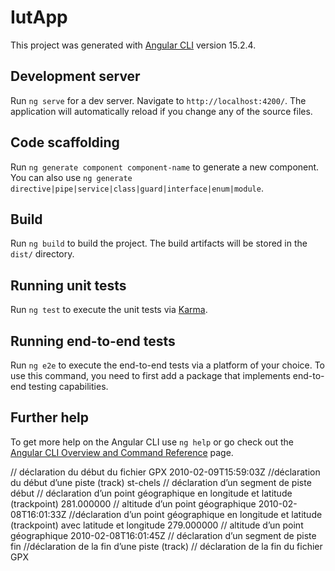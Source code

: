 # IutApp

This project was generated with [Angular CLI](https://github.com/angular/angular-cli) version 15.2.4.

## Development server

Run `ng serve` for a dev server. Navigate to `http://localhost:4200/`. The application will automatically reload if you change any of the source files.

## Code scaffolding

Run `ng generate component component-name` to generate a new component. You can also use `ng generate directive|pipe|service|class|guard|interface|enum|module`.

## Build

Run `ng build` to build the project. The build artifacts will be stored in the `dist/` directory.

## Running unit tests

Run `ng test` to execute the unit tests via [Karma](https://karma-runner.github.io).

## Running end-to-end tests

Run `ng e2e` to execute the end-to-end tests via a platform of your choice. To use this command, you need to first add a package that implements end-to-end testing capabilities.

## Further help

To get more help on the Angular CLI use `ng help` or go check out the [Angular CLI Overview and Command Reference](https://angular.io/cli) page.

<?xml version="1.0" encoding="UTF-8" ?>
<gpx version="1.0" creator="CartoExploreur 3 3.12" xmlns:xsi="http://www.w3.org/2001/XMLSchema-instance" xmlns="http://www.topografix.com/GPX/1/0" xsi:schemaLocation="http://www.topografix.com/GPX/1/0 http://www.topografix.com/GPX/1/0/gpx.xsd">
  // <gpx> déclaration du début du fichier GPX
<time>2010-02-09T15:59:03Z</time>
    <bounds maxlat="44.551663483" maxlon="1.821088744" minlat="44.528244110" minlon="1.765139205" />
    <trk> //déclaration du début d’une piste (track)
        <name>st-chels</name>
        <trkseg> // déclaration d’un segment de piste début           
          <trkpt lat="44.550550701" lon="1.795141557"> // déclaration d’un point géographique en longitude et latitude (trackpoint)
                <ele>281.000000</ele> // altitude d’un point géographique
                <time>2010-02-08T16:01:33Z</time>
           </trkpt>
           <trkpt lat="44.550430756" lon="1.794981211"> //déclaration d’un point géographique en longitude et latitude (trackpoint) avec latitude et longitude
                <ele>279.000000</ele> // altitude d’un point géographique
                <time>2010-02-08T16:01:45Z</time>
            </trkpt>
        </trkseg>// déclaration d’un segment de piste fin
    </trk> //déclaration de la fin d’une piste (track)
</gpx>// <gpx> déclaration de la fin du fichier GPX

